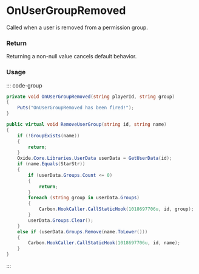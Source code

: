 # OnUserGroupRemoved
<Badge type="info" text="Permissions"/>[<Badge type="danger" text="Carbon Compatible"/>](https://github.com/CarbonCommunity/Carbon)[<Badge type="warning" text="Oxide Compatible"/>](https://github.com/OxideMod/Oxide.Rust)<Badge type="info" text="MetadataOnly"/>
Called when a user is removed from a permission group.

### Return
Returning a non-null value cancels default behavior.

### Usage
::: code-group
```csharp [Example]
private void OnUserGroupRemoved(string playerId, string group)
{
	Puts("OnUserGroupRemoved has been fired!");
}
```
```csharp [Source — Carbon.Common @ Oxide.Core.Libraries.Permission]
public virtual void RemoveUserGroup(string id, string name)
{
	if (!GroupExists(name))
	{
		return;
	}
	Oxide.Core.Libraries.UserData userData = GetUserData(id);
	if (name.Equals(StarStr))
	{
		if (userData.Groups.Count <= 0)
		{
			return;
		}
		foreach (string group in userData.Groups)
		{
			Carbon.HookCaller.CallStaticHook(1018697706u, id, group);
		}
		userData.Groups.Clear();
	}
	else if (userData.Groups.Remove(name.ToLower()))
	{
		Carbon.HookCaller.CallStaticHook(1018697706u, id, name);
	}
}

```
:::
